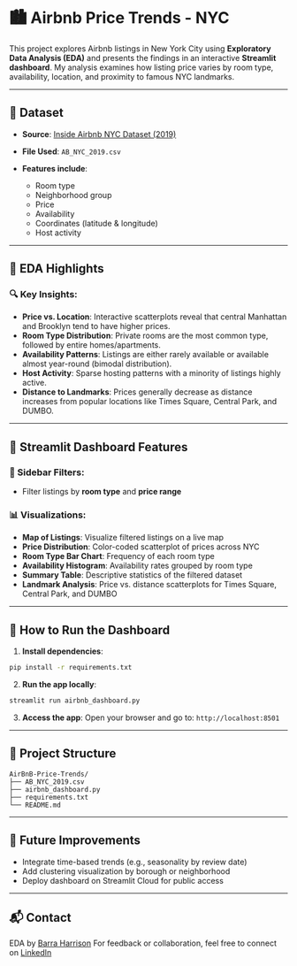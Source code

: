 # 🏙️ Airbnb Price Trends - NYC

This project explores Airbnb listings in New York City using **Exploratory Data Analysis (EDA)** and presents the findings in an interactive **Streamlit dashboard**. My analysis examines how listing price varies by room type, availability, location, and proximity to famous NYC landmarks.

---

## 📂 Dataset

* **Source**: [Inside Airbnb NYC Dataset (2019)](http://insideairbnb.com/get-the-data.html)
* **File Used**: `AB_NYC_2019.csv`
* **Features include**:

  * Room type
  * Neighborhood group
  * Price
  * Availability
  * Coordinates (latitude & longitude)
  * Host activity

---

## 🧪 EDA Highlights

### 🔍 Key Insights:

* **Price vs. Location**: Interactive scatterplots reveal that central Manhattan and Brooklyn tend to have higher prices.
* **Room Type Distribution**: Private rooms are the most common type, followed by entire homes/apartments.
* **Availability Patterns**: Listings are either rarely available or available almost year-round (bimodal distribution).
* **Host Activity**: Sparse hosting patterns with a minority of listings highly active.
* **Distance to Landmarks**: Prices generally decrease as distance increases from popular locations like Times Square, Central Park, and DUMBO.

---

## 🧭 Streamlit Dashboard Features

### 🔧 Sidebar Filters:

* Filter listings by **room type** and **price range**

### 📊 Visualizations:

* **Map of Listings**: Visualize filtered listings on a live map
* **Price Distribution**: Color-coded scatterplot of prices across NYC
* **Room Type Bar Chart**: Frequency of each room type
* **Availability Histogram**: Availability rates grouped by room type
* **Summary Table**: Descriptive statistics of the filtered dataset
* **Landmark Analysis**: Price vs. distance scatterplots for Times Square, Central Park, and DUMBO

---

## 🚀 How to Run the Dashboard

1. **Install dependencies**:

```bash
pip install -r requirements.txt
```

2. **Run the app locally**:

```bash
streamlit run airbnb_dashboard.py
```

3. **Access the app**:
   Open your browser and go to: `http://localhost:8501`

---

## 📁 Project Structure

```
AirBnB-Price-Trends/
├── AB_NYC_2019.csv
├── airbnb_dashboard.py
├── requirements.txt
└── README.md
```

---

## 📌 Future Improvements

* Integrate time-based trends (e.g., seasonality by review date)
* Add clustering visualization by borough or neighborhood
* Deploy dashboard on Streamlit Cloud for public access

---

## 📬 Contact

EDA by [Barra Harrison](https://github.com/BarraHarrison)
For feedback or collaboration, feel free to connect on [LinkedIn](https://www.linkedin.com/in/barraharrison20091997/)
